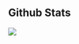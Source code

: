 
## Github Stats  
<img src="https://github-readme-stats.vercel.app/api?username=mojahid-rafi&show_icons=true&count_private=true&hide_border=true" align="left" />  
 
<br />
